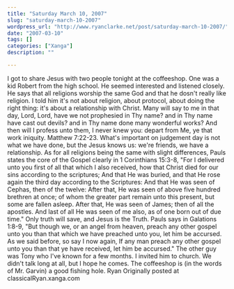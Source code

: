 ```yaml
---
title: "Saturday March 10, 2007"
slug: "saturday-march-10-2007"
wordpress_url: "http://www.ryanclarke.net/post/saturday-march-10-2007/"
date: "2007-03-10"
tags: []
categories: ["Xanga"]
description: ""

---
```


I got to share Jesus with two people tonight at the coffeeshop.
One was a kid Robert from the high school. He seemed interested and listened closely. He says that all religions worship the same God and that he dosn't really like religion. I told him it's not about religion, about protocol, about doing the right thing: it's about a relationship with Christ. Many will say to me in that day, Lord, Lord, have we not prophesied in Thy name? and in Thy name have cast out devils? and in Thy name done many wonderful works? And then will I profess unto them, I never knew you: depart from Me, ye that work iniquity. Matthew 7:22-23. What's important on judgement day is not what we have done, but the Jesus knows us: we're friends, we have a relationship. As for all religions being the same with slight differences, Pauls states the core of the Gospel clearly in 1 Corinthians 15:3-8, "For I delivered unto you first of all that which I also received, how that Christ died for our sins according to the scriptures; And that He was buried, and that He rose again the third day according to the Scriptures: And that He was seen of Cephas, then of the twelve: After that, He was seen of above five hundred brethren at once; of whom the greater part remain unto this present, but some are fallen asleep. After that, He was seen of James; then of all the apostles. And last of all He was seen of me also, as of one born out of due time." Only truth will save, and Jesus is the Truth. Pauls says in Galations 1:8-9, "But though we, or an angel from heaven, preach any other gospel unto you than that which we have preached unto you, let him be accursed. As we said before, so say I now again, If any man preach any other gospel unto you than that ye have received, let him be accursed."
The other guy was Tony who I've known for a few months. I invited him to church. We didn't talk long at all, but I hope he comes.
The coffeeshop is (in the words of Mr. Garvin) a good fishing hole.
Ryan
Originally posted at classicalRyan.xanga.com
